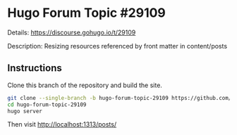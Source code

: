 # Hugo Forum Topic #29109

Details: <https://discourse.gohugo.io/t/29109>

Description: Resizing resources referenced by front matter in content/posts

## Instructions

Clone this branch of the repository and build the site.

```bash
git clone --single-branch -b hugo-forum-topic-29109 https://github.com/jmooring/hugo-testing hugo-forum-topic-29109
cd hugo-forum-topic-29109
hugo server
```

Then visit <http://localhost:1313/posts/>
